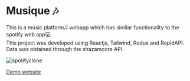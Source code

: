 # Musique 🎶

This is a music platform🎜 webapp which has similar functionality to the spotify web app💻.\
This project was developed using Reactjs, Tailwind, Redux and RapidAPI.\
Data was obtained through the shazamcore API.

![spotifyclone](https://user-images.githubusercontent.com/63718579/206024702-2fc616e7-57cb-4787-b0b2-3d98b7a1d21d.png)

[Demo website](https://musique-jayz.netlify.app/) 
